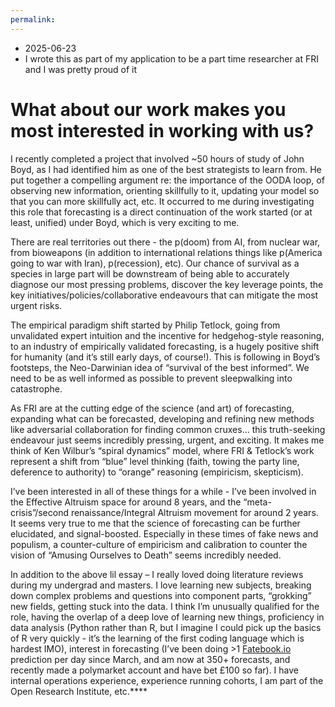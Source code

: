 ```yaml
---
permalink: 
---
```


- 2025-06-23 
- I wrote this as part of my application to be a part time researcher at FRI and I was pretty proud of it
# What about our work makes you most interested in working with us?
I recently completed a project that involved ~50 hours of study of John Boyd, as I had identified him as one of the best strategists to learn from. He put together a compelling argument re: the importance of the OODA loop, of observing new information, orienting skillfully to it, updating your model so that you can more skillfully act, etc. It occurred to me during investigating this role that forecasting is a direct continuation of the work started (or at least, unified) under Boyd, which is very exciting to me. 

  

There are real territories out there - the p(doom) from AI, from nuclear war, from bioweapons (in addition to international relations things like p(America going to war with Iran), p(recession), etc). Our chance of survival as a species in large part will be downstream of being able to accurately diagnose our most pressing problems, discover the key leverage points, the key initiatives/policies/collaborative endeavours that can mitigate the most urgent risks. 

  

The empirical paradigm shift started by Philip Tetlock, going from unvalidated expert intuition and the incentive for hedgehog-style reasoning, to an industry of empirically validated forecasting, is a hugely positive shift for humanity (and it’s still early days, of course!). This is following in Boyd’s footsteps, the Neo-Darwinian idea of “survival of the best informed”. We need to be as well informed as possible to prevent sleepwalking into catastrophe. 

  

As FRI are at the cutting edge of the science (and art) of forecasting, expanding what can be forecasted, developing and refining new methods like adversarial collaboration for finding common cruxes… this truth-seeking endeavour just seems incredibly pressing, urgent, and exciting. It makes me think of Ken Wilbur’s “spiral dynamics” model, where FRI & Tetlock’s work represent a shift from “blue” level thinking (faith, towing the party line, deference to authority) to “orange” reasoning (empiricism, skepticism).

  

I’ve been interested in all of these things for a while - I’ve been involved in the Effective Altruism space for around 8 years, and the “meta-crisis”/second renaissance/Integral Altruism movement for around 2 years. It seems very true to me that the science of forecasting can be further elucidated, and signal-boosted. Especially in these times of fake news and populism, a counter-culture of empiricism and calibration to counter the vision of “Amusing Ourselves to Death” seems incredibly needed.

  

In addition to the above lil essay – I really loved doing literature reviews during my undergrad and masters. I love learning new subjects, breaking down complex problems and questions into component parts, “grokking” new fields, getting stuck into the data. I think I’m unusually qualified for the role, having the overlap of a deep love of learning new things, proficiency in data analysis (Python rather than R, but I imagine I could pick up the basics of R very quickly - it’s the learning of the first coding language which is hardest IMO), interest in forecasting (I’ve been doing >1 [Fatebook.io](http://fatebook.io) prediction per day since March, and am now at 350+ forecasts, and recently made a polymarket account and have bet £100 so far). I have internal operations experience, experience running cohorts, I am part of the Open Research Institute, etc.****